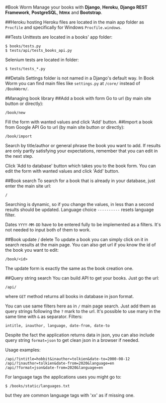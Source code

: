 #Book Worm
Manage your books with **Django**, **Heroku**, **Django REST Framework**,
**PostgreSQL**, **htmx** and **Bootstrap**.

##Heroku hosting
Heroku files are located in the main app folder as ``Procfile`` 
and specifically for Windows ``Procfile.windows``.

##Tests
Unittests are located in a books' app folder:
~~~~
$ books/tests.py
$ tests/api/tests_books_api.py
~~~~
Selenium tests are located in  folder:
~~~~
$ tests/tests_*.py
~~~~

##Details
Settings folder is not named in a Django's default way.
In Book Worm you can find main files like ``settings.py`` at ``/core/`` instead of ``/BookWorm/``.

#Managing book library
##Add a book with form
Go to url (by main site button or directly):
~~~~
/book/new
~~~~
Fill the form with wanted values and click 'Add' button.
##Import a book from Google API
Go to url (by main site button or directly):
~~~~
/book/import
~~~~
Search by title/author or general phrase the book you want to add.
If results are only partly satisfying your expectations,
remember that you can edit in the next step.

Click 'Add to database' button which takes you to the book form.
You can edit the form with wanted values and click 'Add' button.

##Book search
To search for a book that is already in your database,
just enter the main site url:
~~~~
/
~~~~
Searching is dynamic, so if you change the values,
in less than a second results should be updated.
Language choice ``----------`` resets language filter.

Dates ``YYYY-MM-DD`` have to be entered fully to be implemented as a filters.
It's not needed to input both of them to work.

##Book update / delete
To update a book you can simply click on it in search results at the main page.
You can also get url if you know the id of the book you want to edit:
~~~~
/book/<id>
~~~~
The update form is exactly the same as the book creation one.

##Query string search
You can build API to get your books. Just go the url:
~~~~
/api/
~~~~
where ``GET`` method returns all books in database in json format.

You can use same filters here as in ``/`` main page search.
Just add them as query strings following the ``?`` mark to the url.
It's possible to use many in the same time with ``&`` as separator.
Filters:
~~~~
intitle, inauthor, language, date-from, date-to
~~~~
Despite the fact the application returns data in json, you can
also include query string ``format=json`` to get clean json in
a browser if needed.

Usage examples:
~~~~
/api/?intitle=hobbit&inauthor=tolkien&date-to=2000-08-12
/api/?inauthor=tolkien&date-from=2020&language=en
/api/?format=json&date-from=2020&language=en
~~~~
For language tags the applications uses you might go to:
~~~~
$ /books/static/languages.txt
~~~~
but they are common language tags with 'xx' as if missing one.